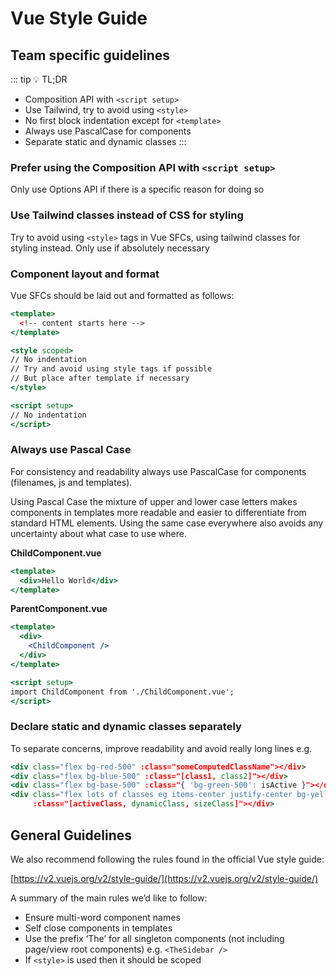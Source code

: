 # Vue Style Guide

## Team specific guidelines

::: tip 💡 TL;DR
- Composition API with `<script setup>`
- Use Tailwind, try to avoid using `<style>`
- No first block indentation except for `<template>`
- Always use PascalCase for components
- Separate static and dynamic classes
:::

### Prefer using the Composition API with `<script setup>`

Only use Options API if there is a specific reason for doing so

### Use Tailwind classes instead of CSS for styling

Try to avoid using `<style>` tags in Vue SFCs, using tailwind classes for styling instead. Only use if absolutely necessary

### Component layout and format

Vue SFCs should be laid out and formatted as follows:

```jsx
<template>
  <!-- content starts here -->
</template>

<style scoped>
// No indentation
// Try and avoid using style tags if possible
// But place after template if necessary
</style>

<script setup>
// No indentation 
</script>
```

### Always use Pascal Case

For consistency and readability always use PascalCase for components (filenames, js and templates).

Using Pascal Case the mixture of upper and lower case letters makes components in templates more readable and easier to differentiate from standard HTML elements. Using the same case everywhere also avoids any uncertainty about what case to use where.

**ChildComponent.vue**

```jsx
<template>
  <div>Hello World</div>
</template>
```

**ParentComponent.vue**

```jsx
<template>
  <div>
    <ChildComponent />
  </div>
</template>

<script setup>
import ChildComponent from './ChildComponent.vue';
</script>
```

### Declare static and dynamic classes separately

To separate concerns, improve readability and avoid really long lines e.g.

```jsx
<div class="flex bg-red-500" :class="someComputedClassName"></div>
<div class="flex bg-blue-500" :class="[class1, class2]"></div>
<div class="flex bg-base-500" :class="{ 'bg-green-500': isActive }"></div>
<div class="flex lots of classes eg items-center justify-center bg-yellow-500 etc"
     :class="[activeClass, dynamicClass, sizeClass]"></div>
```

## General Guidelines

We also recommend following the rules found in the official Vue style guide:

[https://v2.vuejs.org/v2/style-guide/](https://v2.vuejs.org/v2/style-guide/)

A summary of the main rules we’d like to follow:

- Ensure multi-word component names
- Self close components in templates
- Use the prefix ‘The’ for all singleton components (not including page/view root components) e.g. `<TheSidebar />`
- If `<style>` is used then it should be scoped